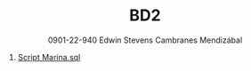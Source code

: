 <div align="center">
  <h1>BD2</h1>
  0901-22-940 Edwin Stevens Cambranes Mendizábal
</div>

<ol>
  <li><a href="/Script Marina.sql"> Script Marina.sql </a></li>
</ol>
